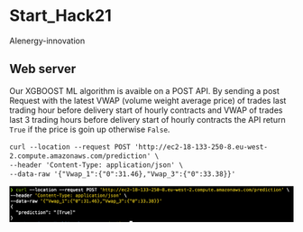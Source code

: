 # Start_Hack21

AIenergy-innovation

## Web server

Our XGBOOST ML algorithm is avaible on a POST API. By sending a post Request with the latest VWAP (volume weight average price) of trades last trading hour before delivery start of hourly contracts and VWAP of trades last 3 trading hours before delivery start of hourly contracts the API return `True` if the price is goin up otherwise `False`.

```
curl --location --request POST 'http://ec2-18-133-250-8.eu-west-2.compute.amazonaws.com/prediction' \
--header 'Content-Type: application/json' \
--data-raw '{"Vwap_1":{"0":31.46},"Vwap_3":{"0":33.38}}'
```

![screenshot](Images/Screenshot_curl.png)
